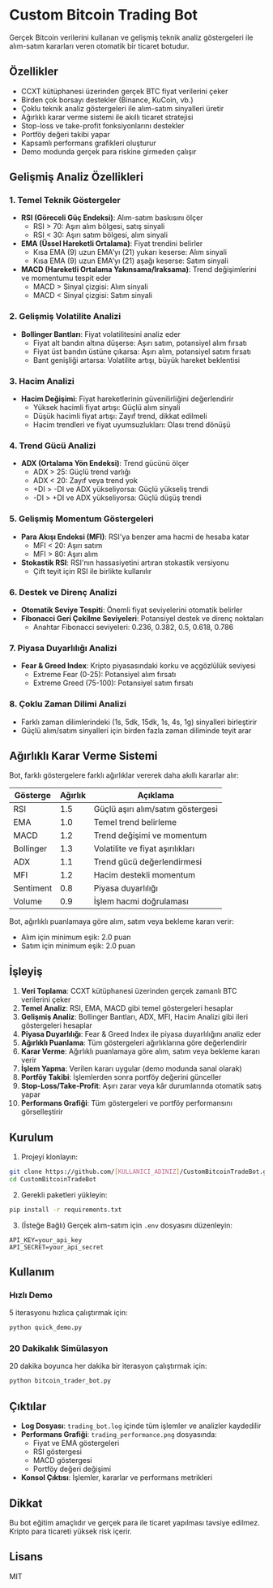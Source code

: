 # Custom Bitcoin Trading Bot

Gerçek Bitcoin verilerini kullanan ve gelişmiş teknik analiz göstergeleri ile alım-satım kararları veren otomatik bir ticaret botudur.

## Özellikler

- CCXT kütüphanesi üzerinden gerçek BTC fiyat verilerini çeker
- Birden çok borsayı destekler (Binance, KuCoin, vb.)
- Çoklu teknik analiz göstergeleri ile alım-satım sinyalleri üretir
- Ağırlıklı karar verme sistemi ile akıllı ticaret stratejisi
- Stop-loss ve take-profit fonksiyonlarını destekler
- Portföy değeri takibi yapar
- Kapsamlı performans grafikleri oluşturur
- Demo modunda gerçek para riskine girmeden çalışır

## Gelişmiş Analiz Özellikleri

### 1. Temel Teknik Göstergeler
- **RSI (Göreceli Güç Endeksi)**: Alım-satım baskısını ölçer
  - RSI > 70: Aşırı alım bölgesi, satış sinyali
  - RSI < 30: Aşırı satım bölgesi, alım sinyali
- **EMA (Üssel Hareketli Ortalama)**: Fiyat trendini belirler
  - Kısa EMA (9) uzun EMA'yı (21) yukarı keserse: Alım sinyali
  - Kısa EMA (9) uzun EMA'yı (21) aşağı keserse: Satım sinyali
- **MACD (Hareketli Ortalama Yakınsama/Iraksama)**: Trend değişimlerini ve momentumu tespit eder
  - MACD > Sinyal çizgisi: Alım sinyali
  - MACD < Sinyal çizgisi: Satım sinyali

### 2. Gelişmiş Volatilite Analizi
- **Bollinger Bantları**: Fiyat volatilitesini analiz eder
  - Fiyat alt bandın altına düşerse: Aşırı satım, potansiyel alım fırsatı
  - Fiyat üst bandın üstüne çıkarsa: Aşırı alım, potansiyel satım fırsatı
  - Bant genişliği artarsa: Volatilite artışı, büyük hareket beklentisi

### 3. Hacim Analizi
- **Hacim Değişimi**: Fiyat hareketlerinin güvenilirliğini değerlendirir
  - Yüksek hacimli fiyat artışı: Güçlü alım sinyali
  - Düşük hacimli fiyat artışı: Zayıf trend, dikkat edilmeli
  - Hacim trendleri ve fiyat uyumsuzlukları: Olası trend dönüşü

### 4. Trend Gücü Analizi
- **ADX (Ortalama Yön Endeksi)**: Trend gücünü ölçer
  - ADX > 25: Güçlü trend varlığı
  - ADX < 20: Zayıf veya trend yok
  - +DI > -DI ve ADX yükseliyorsa: Güçlü yükseliş trendi
  - -DI > +DI ve ADX yükseliyorsa: Güçlü düşüş trendi

### 5. Gelişmiş Momentum Göstergeleri
- **Para Akışı Endeksi (MFI)**: RSI'ya benzer ama hacmi de hesaba katar
  - MFI < 20: Aşırı satım
  - MFI > 80: Aşırı alım
- **Stokastik RSI**: RSI'nın hassasiyetini artıran stokastik versiyonu
  - Çift teyit için RSI ile birlikte kullanılır

### 6. Destek ve Direnç Analizi
- **Otomatik Seviye Tespiti**: Önemli fiyat seviyelerini otomatik belirler
- **Fibonacci Geri Çekilme Seviyeleri**: Potansiyel destek ve direnç noktaları
  - Anahtar Fibonacci seviyeleri: 0.236, 0.382, 0.5, 0.618, 0.786

### 7. Piyasa Duyarlılığı Analizi
- **Fear & Greed Index**: Kripto piyasasındaki korku ve açgözlülük seviyesi
  - Extreme Fear (0-25): Potansiyel alım fırsatı
  - Extreme Greed (75-100): Potansiyel satım fırsatı

### 8. Çoklu Zaman Dilimi Analizi
- Farklı zaman dilimlerindeki (1s, 5dk, 15dk, 1s, 4s, 1g) sinyalleri birleştirir
- Güçlü alım/satım sinyalleri için birden fazla zaman diliminde teyit arar

## Ağırlıklı Karar Verme Sistemi

Bot, farklı göstergelere farklı ağırlıklar vererek daha akıllı kararlar alır:

| Gösterge   | Ağırlık | Açıklama                                      |
|------------|---------|-----------------------------------------------|
| RSI        | 1.5     | Güçlü aşırı alım/satım göstergesi             |
| EMA        | 1.0     | Temel trend belirleme                         |
| MACD       | 1.2     | Trend değişimi ve momentum                    |
| Bollinger  | 1.3     | Volatilite ve fiyat aşırılıkları              |
| ADX        | 1.1     | Trend gücü değerlendirmesi                    |
| MFI        | 1.2     | Hacim destekli momentum                       |
| Sentiment  | 0.8     | Piyasa duyarlılığı                            |
| Volume     | 0.9     | İşlem hacmi doğrulaması                       |

Bot, ağırlıklı puanlamaya göre alım, satım veya bekleme kararı verir:
- Alım için minimum eşik: 2.0 puan
- Satım için minimum eşik: 2.0 puan

## İşleyiş

1. **Veri Toplama**: CCXT kütüphanesi üzerinden gerçek zamanlı BTC verilerini çeker
2. **Temel Analiz**: RSI, EMA, MACD gibi temel göstergeleri hesaplar
3. **Gelişmiş Analiz**: Bollinger Bantları, ADX, MFI, Hacim Analizi gibi ileri göstergeleri hesaplar
4. **Piyasa Duyarlılığı**: Fear & Greed Index ile piyasa duyarlılığını analiz eder
5. **Ağırlıklı Puanlama**: Tüm göstergeleri ağırlıklarına göre değerlendirir
6. **Karar Verme**: Ağırlıklı puanlamaya göre alım, satım veya bekleme kararı verir
7. **İşlem Yapma**: Verilen kararı uygular (demo modunda sanal olarak)
8. **Portföy Takibi**: İşlemlerden sonra portföy değerini günceller
9. **Stop-Loss/Take-Profit**: Aşırı zarar veya kâr durumlarında otomatik satış yapar
10. **Performans Grafiği**: Tüm göstergeleri ve portföy performansını görselleştirir

## Kurulum

1. Projeyi klonlayın:
```bash
git clone https://github.com/[KULLANICI_ADINIZ]/CustomBitcoinTradeBot.git
cd CustomBitcoinTradeBot
```

2. Gerekli paketleri yükleyin:
```bash
pip install -r requirements.txt
```

3. (İsteğe Bağlı) Gerçek alım-satım için `.env` dosyasını düzenleyin:
```
API_KEY=your_api_key
API_SECRET=your_api_secret
```

## Kullanım

### Hızlı Demo

5 iterasyonu hızlıca çalıştırmak için:

```bash
python quick_demo.py
```

### 20 Dakikalık Simülasyon

20 dakika boyunca her dakika bir iterasyon çalıştırmak için:

```bash
python bitcoin_trader_bot.py
```

## Çıktılar

- **Log Dosyası**: `trading_bot.log` içinde tüm işlemler ve analizler kaydedilir
- **Performans Grafiği**: `trading_performance.png` dosyasında:
  - Fiyat ve EMA göstergeleri
  - RSI göstergesi
  - MACD göstergesi
  - Portföy değeri değişimi
- **Konsol Çıktısı**: İşlemler, kararlar ve performans metrikleri

## Dikkat

Bu bot eğitim amaçlıdır ve gerçek para ile ticaret yapılması tavsiye edilmez. Kripto para ticareti yüksek risk içerir.

## Lisans

MIT 